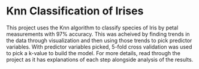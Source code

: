 # Knn Classification of Irises

This project uses the Knn algorithm to classify species of Iris by petal measurements with 97% accuracy. This was acheived by finding trends in the data through visualization and then using those trends to pick predictor variables. With predictor variables picked, 5-fold cross validation was used to pick a k-value to build the model. For more details, read through the project as it has explanations of each step alongside analysis of the results.  
